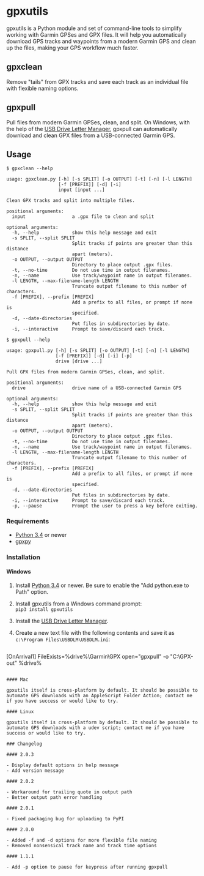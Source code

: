 gpxutils
========

gpxutils is a Python module and set of command-line tools to simplify working with Garmin GPSes and GPX files. It will help you automatically download GPS tracks and waypoints from a modern Garmin GPS and clean up the files, making your GPS workflow much faster.

gpxclean
--------

Remove "tails" from GPX tracks and save each track as an individual file with flexible naming options.

gpxpull
-------

Pull files from modern Garmin GPSes, clean, and split. On Windows, with the help of the [USB Drive Letter Manager](http://www.uwe-sieber.de/usbdlm_e.html), gpxpull can automatically download and clean GPX files from a USB-connected Garmin GPS.

Usage
-----

```
$ gpxclean --help

usage: gpxclean.py [-h] [-s SPLIT] [-o OUTPUT] [-t] [-n] [-l LENGTH]
                   [-f [PREFIX]] [-d] [-i]
                   input [input ...]

Clean GPX tracks and split into multiple files.

positional arguments:
  input                 a .gpx file to clean and split

optional arguments:
  -h, --help            show this help message and exit
  -s SPLIT, --split SPLIT
                        Split tracks if points are greater than this distance
                        apart (meters).
  -o OUTPUT, --output OUTPUT
                        Directory to place output .gpx files.
  -t, --no-time         Do not use time in output filenames.
  -n, --name            Use track/waypoint name in output filenames.
  -l LENGTH, --max-filename-length LENGTH
                        Truncate output filename to this number of characters.
  -f [PREFIX], --prefix [PREFIX]
                        Add a prefix to all files, or prompt if none is
                        specified.
  -d, --date-directories
                        Put files in subdirectories by date.
  -i, --interactive     Prompt to save/discard each track.
```

```
$ gpxpull --help

usage: gpxpull.py [-h] [-s SPLIT] [-o OUTPUT] [-t] [-n] [-l LENGTH]
                  [-f [PREFIX]] [-d] [-i] [-p]
                  drive [drive ...]

Pull GPX files from modern Garmin GPSes, clean, and split.

positional arguments:
  drive                 drive name of a USB-connected Garmin GPS

optional arguments:
  -h, --help            show this help message and exit
  -s SPLIT, --split SPLIT
                        Split tracks if points are greater than this distance
                        apart (meters).
  -o OUTPUT, --output OUTPUT
                        Directory to place output .gpx files.
  -t, --no-time         Do not use time in output filenames.
  -n, --name            Use track/waypoint name in output filenames.
  -l LENGTH, --max-filename-length LENGTH
                        Truncate output filename to this number of characters.
  -f [PREFIX], --prefix [PREFIX]
                        Add a prefix to all files, or prompt if none is
                        specified.
  -d, --date-directories
                        Put files in subdirectories by date.
  -i, --interactive     Prompt to save/discard each track.
  -p, --pause           Prompt the user to press a key before exiting.
```

### Requirements

- [Python 3.4](https://www.python.org/) or newer
- [gpxpy](https://github.com/tkrajina/gpxpy)

### Installation

#### Windows

1. Install [Python 3.4](https://www.python.org/downloads/) or newer. Be sure to enable the "Add python.exe to Path" option.

2. Install gpxutils from a Windows command prompt:  
   `pip3 install gpxutils`

3. Install the [USB Drive Letter Manager](http://www.uwe-sieber.de/usbdlm_e.html).

4. Create a new text file with the following contents and save it as `c:\Program Files\USBDLM\USBDLM.ini`:
   ```
[OnArrival1]
FileExists=%drive%\Garmin\GPX
open="gpxpull" -o "C:\GPX-out" %drive%
```

#### Mac

gpxutils itself is cross-platform by default. It should be possible to automate GPS downloads with an AppleScript Folder Action; contact me if you have success or would like to try.

#### Linux

gpxutils itself is cross-platform by default. It should be possible to automate GPS downloads with a udev script; contact me if you have success or would like to try.

### Changelog

#### 2.0.3

- Display default options in help message
- Add version message

#### 2.0.2

- Workaround for trailing quote in output path
- Better output path error handling

#### 2.0.1

- Fixed packaging bug for uploading to PyPI

#### 2.0.0

- Added -f and -d options for more flexible file naming
- Removed nonsensical track name and track time options

#### 1.1.1

- Add -p option to pause for keypress after running gpxpull
